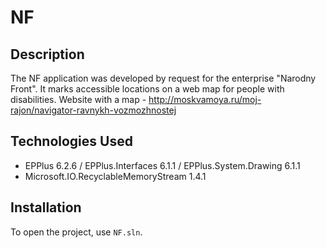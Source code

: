 # NF

## Description
The NF application was developed by request for the enterprise "Narodny Front". It marks accessible locations on a web map for people with disabilities. Website with a map - http://moskvamoya.ru/moj-rajon/navigator-ravnykh-vozmozhnostej

## Technologies Used
- EPPlus 6.2.6 / EPPlus.Interfaces 6.1.1 / EPPlus.System.Drawing 6.1.1
- Microsoft.IO.RecyclableMemoryStream 1.4.1

## Installation
To open the project, use `NF.sln`.
